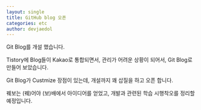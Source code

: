 ```yaml
---
layout: single
title: GitHub blog 오픈
categories: etc
author: devjaedol
---
```


Git Blog를 개설 했습니다.

Tistory에 Blog들이 Kakao로 통합되면서, 관리가 어려운 상황이 되어서, Git Blog로 만들어 보았습니다.

Git Blog가 Custmize 장점이 있는데, 개설까지 꽤 삽질을 하고 오픈 합니다.

꿰보는 (꿰)어야 (보)배에서 아이디어를 얻었고, 개발과 관련된 학습 시행착오를 정리할 예정입니다.

